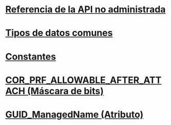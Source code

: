# [Referencia de la API no administrada](index.md)
# [Tipos de datos comunes](common-data-types-unmanaged-api-reference.md)
# [Constantes](constants-unmanaged-api-reference.md)
# [COR_PRF_ALLOWABLE_AFTER_ATTACH (Máscara de bits)](cor-prf-allowable-after-attach-bitmask.md)
# [GUID_ManagedName (Atributo)](guid-managedname-attribute.md)
